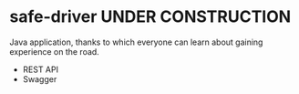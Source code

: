 # safe-driver UNDER CONSTRUCTION
Java application, thanks to which everyone can learn about gaining experience on the road.
* REST API
* Swagger 


